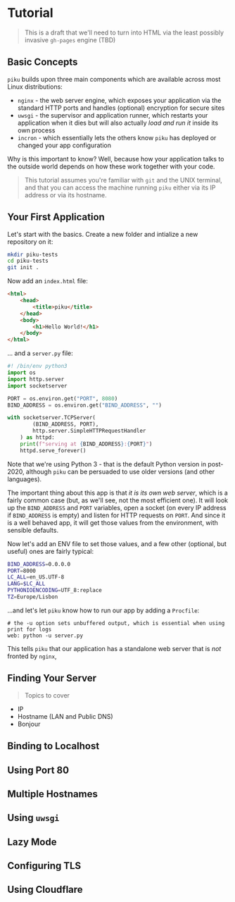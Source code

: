 # Tutorial

> This is a draft that we'll need to turn into HTML via the least possibly invasive `gh-pages` engine (TBD)

## Basic Concepts

`piku` builds upon three main components which are available across most Linux distributions:

* `nginx` - the web server engine, which exposes your application via the standard HTTP ports and handles (optional) encryption for secure sites
* `uwsgi` - the supervisor and application runner, which restarts your application when it dies but will also actually _load and run it_ inside its own process 
* `incron` - which essentially lets the others know `piku` has deployed or changed your app configuration

Why is this important to know? Well, because how your application talks to the outside world depends on how these work together with your code.

> This tutorial assumes you're familiar with `git` and the UNIX terminal, and that you can access the machine running `piku` either via its IP address or via its hostname.


## Your First Application

Let's start with the basics. Create a new folder and intialize a new repository on it:

```bash
mkdir piku-tests
cd piku-tests
git init .
```

Now add an `index.html` file:

```html
<html>
    <head>
        <title>piku</title>
    </head>
    <body>
        <h1>Hello World!</h1>
    </body>
</html>
```

... and a `server.py` file:

```python
#! /bin/env python3
import os
import http.server
import socketserver

PORT = os.environ.get("PORT", 8080)
BIND_ADDRESS = os.environ.get("BIND_ADDRESS", "")

with socketserver.TCPServer(
        (BIND_ADDRESS, PORT), 
        http.server.SimpleHTTPRequestHandler
    ) as httpd:
    print(f"serving at {BIND_ADDRESS}:{PORT}")
    httpd.serve_forever()
```

Note that we're using Python 3 - that is the default Python version in post-2020, although `piku` can be persuaded to use older versions (and other languages).

The important thing about this app is that _it is its own web server_, which is a fairly common case (but, as we'll see, not the most efficient one). It will look up the `BIND_ADDRESS` and `PORT` variables, open a socket (on every IP address if `BIND_ADDRESS` is empty) and listen for HTTP requests on `PORT`. And since it is a well behaved app, it will get those values from the environment, with sensible defaults.

Now let's add an ENV file to set those values, and a few other (optional, but useful) ones are fairly typical:

```bash
BIND_ADDRESS=0.0.0.0
PORT=8000
LC_ALL=en_US.UTF-8
LANG=$LC_ALL
PYTHONIOENCODING=UTF_8:replace
TZ=Europe/Lisbon
```

...and let's let `piku` know how to run our app by adding a `Procfile`:

```
# the -u option sets unbuffered output, which is essential when using print for logs
web: python -u server.py
```

This tells `piku` that our application has a standalone web server that is _not_ fronted by `nginx`, 


## Finding Your Server


> Topics to cover

* IP
* Hostname (LAN and Public DNS)
* Bonjour


## Binding to Localhost

## Using Port 80

## Multiple Hostnames

## Using `uwsgi`

## Lazy Mode

## Configuring TLS

## Using Cloudflare